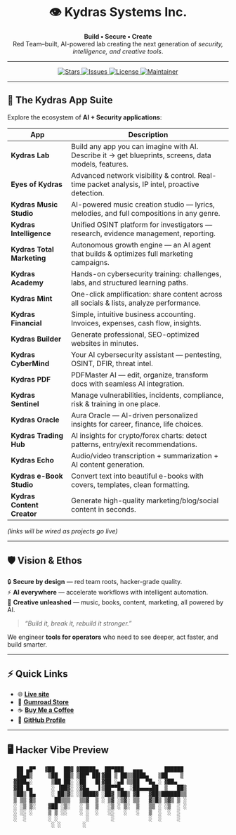 <!-- Banner -->
<h1 align="center">👁️ Kydras Systems Inc.</h1>
<p align="center">
  <strong>Build • Secure • Create</strong><br>
  Red Team–built, AI-powered lab creating the next generation of <em>security, intelligence, and creative tools</em>.
</p>

---

<!-- Badges -->
<p align="center">
  <a href="https://github.com/Kydras8/kydras8.github.io/stargazers">
    <img src="https://img.shields.io/github/stars/Kydras8/kydras8.github.io?color=gold&style=for-the-badge" alt="Stars"/>
  </a>
  <a href="https://github.com/Kydras8/kydras8.github.io/issues">
    <img src="https://img.shields.io/github/issues/Kydras8/kydras8.github.io?color=red&style=for-the-badge" alt="Issues"/>
  </a>
  <a href="https://github.com/Kydras8/kydras8.github.io/blob/main/LICENSE">
    <img src="https://img.shields.io/github/license/Kydras8/kydras8.github.io?style=for-the-badge&color=blue" alt="License"/>
  </a>
  <a href="https://github.com/Kydras8">
    <img src="https://img.shields.io/badge/Maintainer-Kyle%20Rasmussen-black?style=for-the-badge&logo=github" alt="Maintainer"/>
  </a>
</p>

---

## 🌌 The Kydras App Suite

Explore the ecosystem of **AI + Security applications**:

| App | Description |
|-----|-------------|
| **Kydras Lab** | Build any app you can imagine with AI. Describe it → get blueprints, screens, data models, features. |
| **Eyes of Kydras** | Advanced network visibility & control. Real-time packet analysis, IP intel, proactive detection. |
| **Kydras Music Studio** | AI-powered music creation studio — lyrics, melodies, and full compositions in any genre. |
| **Kydras Intelligence** | Unified OSINT platform for investigators — research, evidence management, reporting. |
| **Kydras Total Marketing** | Autonomous growth engine — an AI agent that builds & optimizes full marketing campaigns. |
| **Kydras Academy** | Hands-on cybersecurity training: challenges, labs, and structured learning paths. |
| **Kydras Mint** | One-click amplification: share content across all socials & lists, analyze performance. |
| **Kydras Financial** | Simple, intuitive business accounting. Invoices, expenses, cash flow, insights. |
| **Kydras Builder** | Generate professional, SEO-optimized websites in minutes. |
| **Kydras CyberMind** | Your AI cybersecurity assistant — pentesting, OSINT, DFIR, threat intel. |
| **Kydras PDF** | PDFMaster AI — edit, organize, transform docs with seamless AI integration. |
| **Kydras Sentinel** | Manage vulnerabilities, incidents, compliance, risk & training in one place. |
| **Kydras Oracle** | Aura Oracle — AI-driven personalized insights for career, finance, life choices. |
| **Kydras Trading Hub** | AI insights for crypto/forex charts: detect patterns, entry/exit recommendations. |
| **Kydras Echo** | Audio/video transcription + summarization + AI content generation. |
| **Kydras e-Book Studio** | Convert text into beautiful e-books with covers, templates, clean formatting. |
| **Kydras Content Creator** | Generate high-quality marketing/blog/social content in seconds. |

*(links will be wired as projects go live)*

---

## 🛡️ Vision & Ethos

🔒 **Secure by design** — red team roots, hacker-grade quality.  
⚡ **AI everywhere** — accelerate workflows with intelligent automation.  
🎨 **Creative unleashed** — music, books, content, marketing, all powered by AI.  

> *“Build it, break it, rebuild it stronger.”*

We engineer **tools for operators** who need to see deeper, act faster, and build smarter.

---

## ⚡ Quick Links

- 🌐 **[Live site](https://kydras8.github.io/)**
- 🛒 **[Gumroad Store](https://kydras.gumroad.com)**
- ☕ **[Buy Me a Coffee](https://buymeacoffee.com/kydras)**
- 🐙 **[GitHub Profile](https://github.com/Kydras8)**

---

## 🖥️ Hacker Vibe Preview

```ascii
   ██ ▄█▀   ▓██   ██▓ ▓█████▄  ██▀███   ▄▄▄       ██████ 
   ██▄█▒     ▒██  ██▒ ▒██▀ ██▌▓██ ▒ ██▒▒████▄   ▒██    ▒ 
  ▓███▄░      ▒██ ██░ ░██   █▌▓██ ░▄█ ▒▒██  ▀█▄ ░ ▓██▄   
  ▓██ █▄      ░ ▐██▓░ ░▓█▄   ▌▒██▀▀█▄  ░██▄▄▄▄██  ▒   ██▒
  ▒██▒ █▄     ░ ██▒▓░ ░▒████▓ ░██▓ ▒██▒ ▓█   ▓██▒██████▒▒
  ▒ ▒▒ ▓▒      ██▒▒▒   ▒▒▓  ▒ ░ ▒▓ ░▒▓░ ▒▒   ▓▒█▒ ▒▓▒ ▒ ░
  ░ ░▒ ▒░    ▓██ ░▒░   ░ ▒  ▒   ░▒ ░ ▒░  ▒   ▒▒ ░ ░▒  ░ ░
  ░ ░░ ░     ▒ ▒ ░░    ░ ░  ░   ░░   ░   ░   ▒  ░  ░  ░  
  ░  ░       ░ ░         ░       ░           ░  ░     ░  
              ░ ░       ░                               
